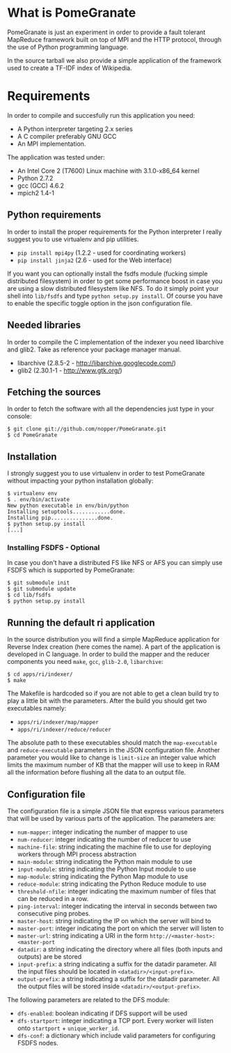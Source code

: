 # What is PomeGranate

PomeGranate is just an experiment in order to provide a fault tolerant
MapReduce framework built on top of MPI and the HTTP protocol, through
the use of Python programming language.

In the source tarball we also provide a simple application of the
framework used to create a TF-IDF index of Wikipedia.

# Requirements

In order to compile and succesfully run this application you need:

  - A Python interpreter targeting 2.x series
  - A C compiler preferably GNU GCC
  - An MPI implementation.

The application was tested under:

  - An Intel Core 2 (T7600) Linux machine with 3.1.0-x86\_64 kernel
  - Python 2.7.2
  - gcc (GCC) 4.6.2
  - mpich2 1.4-1

## Python requirements

In order to install the proper requirements for the Python interpreter I
really suggest you to use virtualenv and pip utilities.

  - `pip install mpi4py` (1.2.2 - used for coordinating workers)
  - `pip install jinja2` (2.6 - used for the Web interface)

If you want you can optionally install the fsdfs module (fucking simple
distributed filesystem) in order to get some performance boost in case
you are using a slow distributed filesystem like NFS. To do it simply
point your shell into `lib/fsdfs` and type `python setup.py install`.
Of course you have to enable the specific toggle option in the json
configuration file.

## Needed libraries

In order to compile the C implementation of the indexer you need
libarchive and glib2. Take as reference your package manager manual.

  - libarchive (2.8.5-2 - http://libarchive.googlecode.com/)
  - glib2 (2.30.1-1 - http://www.gtk.org/)

## Fetching the sources

In order to fetch the software with all the dependencies just type in your
console:

    $ git clone git://github.com/nopper/PomeGranate.git
    $ cd PomeGranate

## Installation

I strongly suggest you to use virtualenv in order to test PomeGranate without
impacting your python installation globally:

    $ virtualenv env
    $ . env/bin/activate
    New python executable in env/bin/python
    Installing setuptools............done.
    Installing pip...............done.
    $ python setup.py install
    [...]

### Installing FSDFS - Optional

In case you don't have a distributed FS like NFS or AFS you can simply use
FSDFS which is supported by PomeGranate:

    $ git submodule init
    $ git submodule update
    $ cd lib/fsdfs
    $ python setup.py install

## Running the default ri application

In the source distribution you will find a simple MapReduce application for
Reverse Index creation (here comes the name). A part of the application is
developed in C language. In order to build the mapper and the reducer
components you need `make`, `gcc`, `glib-2.0`, `libarchive`:

    $ cd apps/ri/indexer/
    $ make

The Makefile is hardcoded so if you are not able to get a clean build try
to play a little bit with the parameters. After the build you should get
two executables namely:

  - `apps/ri/indexer/map/mapper`
  - `apps/ri/indexer/reduce/reducer`

The absolute path to these executables should match the `map-executable`
and `reduce-executable` parameters in the JSON configuration file. Another
parameter you would like to change is `limit-size` an integer value which
limits the maximum number of KB that the mapper will use to keep in RAM
all the information before flushing all the data to an output file.

## Configuration file

The configuration file is a simple JSON file that express various parameters
that will be used by various parts of the application. The parameters are:

  - `num-mapper`: integer indicating the number of mapper to use
  - `num-reducer`: integer indicating the number of reducer to use
  - `machine-file`: string indicating the machine file to use for deploying
                    workers through MPI process abstraction
  - `main-module`: string indicating the Python main module to use
  - `input-module`: string indicating the Python Input module to use
  - `map-module`: string indicating the Python Map module to use
  - `reduce-module`: string indicating the Python Reduce module to use
  - `threshold-nfile`: integer indicating the maximum number of files that
                       can be reduced in a row.
  - `ping-interval`: integer indicating the interval in seconds between two
                     consecutive ping probes.
  - `master-host`: string indicating the IP on which the server will bind to
  - `master-port`: integer indicating the port on which the server will
                   listen to
  - `master-url`: string indicating a URI in the form
                  `http://<master-host>:<master-port`
  - `datadir`: a string indicating the directory where all files (both
               inputs and outputs) are be stored
  - `input-prefix`: a string indicating a suffix for the datadir parameter.
                    All the input files should be located in
                     `<datadir>/<input-prefix>`.
  - `output-prefix`: a string indicating a suffix for the datadir parameter.
                     All the output files will be stored inside
                     `<datadir>/<output-prefix>`.

The following parameters are related to the DFS module:

  - `dfs-enabled`: boolean indicating if DFS support will be used
  - `dfs-startport`: integer indicating a TCP port. Every worker will listen
                     onto `startport` + `unique_worker_id`.
  - `dfs-conf`: a dictionary which include valid parameters for configuring
                FSDFS nodes.